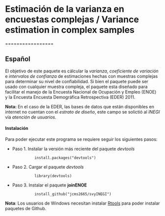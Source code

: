 # Estimación de la varianza en encuestas complejas / Variance estimation in complex samples
=================

## Español


El objetivo de este paquete es cálcular la _varianza_, _coeficiente de variación_ e _intervalos de confianza_ de estimaciones hechas con muestras complejas para determinar su nivel de confiabilidad.  Si bien el paquete puede ser usado con cualquier muestra compleja, el paquete esta diseñado para facilitar el manejo de la Encuesta Nacional de Ocupación y Empleo  (ENOE) y la Encuesta Encuesta Demográfica Retrospectiva (EDER) 2011.

**Nota:** En el caso de la EDER, las bases de datos que están disponibles en internet no cuentan con el _estrato de diseño_, este campo se solictió al _INEGI_ vía _atención de usuarios_.



#### Instalación

Para poder ejecutar este programa se requiere seguir los siguientes pasos:

+ Paso 1. Instalar la versión más reciente del paquete _devtools_

    ```
              install.packages("devtools")
    ```

+ Paso 2. Cargar el paquete _devtools_

    ```
              library(devtools)
    ```

+ Paso 3. Instalar el paquete **joinENOE**

    ```
              install_github("jcms2665/svyINEGI")
    ```

**Nota**: Los usuarios de Windows necesitan instalar [Rtools](https://cran.r-project.org/bin/windows/Rtools/) para poder instalar  paquetes de Github.



